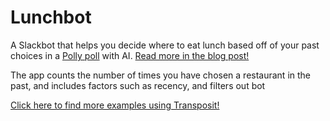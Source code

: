 # Lunchbot

A Slackbot that helps you decide where to eat lunch based off of your past choices in a [Polly poll](https://www.polly.ai/slack-poll) with AI. [Read more in the blog post!](https://www.transposit.com/blog/2019.08.19-lunchbot/)

The app counts the number of times you have chosen a restaurant in the past, and includes factors such as recency, and filters out bot

[Click here to find more examples using Transposit!](https://www.transposit.com/apps/)
